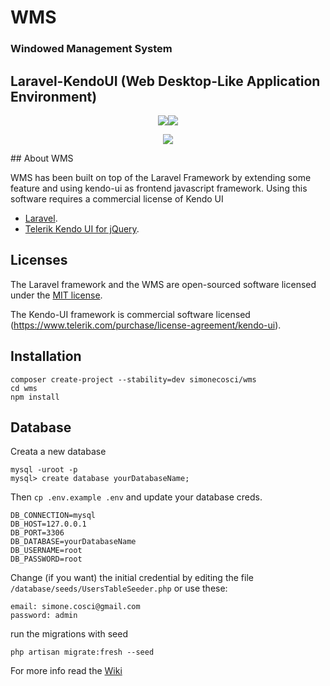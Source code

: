 # WMS 
### Windowed Management System
## Laravel-KendoUI (Web Desktop-Like Application Environment)
<p align="center"><img src="https://laravel.com/assets/img/components/logo-laravel.svg"><img src=https://telerikhelper.files.wordpress.com/2015/03/kendoui.png?w=440"></p>
<p align="center"><img src="http://www.simonecosci.com/storage/app/media/SS-1.jpg"></p>
## About WMS

WMS has been built on top of the Laravel Framework by extending some feature and using kendo-ui as frontend javascript framework.
Using this software requires a commercial license of Kendo UI

- [Laravel](https://laravel.com/docs/5.6).
- [Telerik Kendo UI for jQuery](https://www.progress.com/kendo-ui).


## Licenses

The Laravel framework and the WMS are open-sourced software licensed under the [MIT license](https://opensource.org/licenses/MIT).

The Kendo-UI framework is commercial software licensed (https://www.telerik.com/purchase/license-agreement/kendo-ui).

## Installation

```
composer create-project --stability=dev simonecosci/wms 
cd wms
npm install
```
## Database
Creata a new database
```
mysql -uroot -p
mysql> create database yourDatabaseName;
```

Then `cp .env.example .env` and update your database creds.
```
DB_CONNECTION=mysql
DB_HOST=127.0.0.1
DB_PORT=3306
DB_DATABASE=yourDatabaseName
DB_USERNAME=root
DB_PASSWORD=root
```

Change (if you want) the initial credential by editing the file `/database/seeds/UsersTableSeeder.php` or use these:

```
email: simone.cosci@gmail.com
password: admin
```

run the migrations with seed
```
php artisan migrate:fresh --seed
```

For more info read the [Wiki](https://github.com/simonecosci/wms/wiki)


